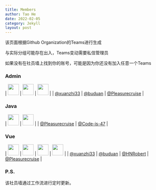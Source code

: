 ```yaml
---
title: Members
author: Tao He
date: 2022-02-05
category: Jekyll
layout: post
---
```


该页面根据Github Organization的Teams进行生成

与实际分组可能存在出入，Teams变动需要私信管理员

如果没有在社员墙上找到你的账号，可能是因为你还没有加入任意一个Teams

<!--START_SECTION:members-->
### Admin

| <img src="https://avatars.githubusercontent.com/u/37460139?v=4" width="36" height="36" /> | <img src="https://avatars.githubusercontent.com/u/39254250?v=4" width="36" height="36" /> | <img src="https://avatars.githubusercontent.com/u/144885467?v=4" width="36" height="36" /> |
| [@xuanzhi33](https://github.com/xuanzhi33) | [@buduan](https://github.com/buduan) | [@Pleasurecruise](https://github.com/Pleasurecruise) |


### Java

| <img src="https://avatars.githubusercontent.com/u/144885467?v=4" width="36" height="36" /> | <img src="https://avatars.githubusercontent.com/u/174010131?v=4" width="36" height="36" /> |
| [@Pleasurecruise](https://github.com/Pleasurecruise) | [@Code-is-47](https://github.com/Code-is-47) |


### Vue

| <img src="https://avatars.githubusercontent.com/u/37460139?v=4" width="36" height="36" /> | <img src="https://avatars.githubusercontent.com/u/39254250?v=4" width="36" height="36" /> | <img src="https://avatars.githubusercontent.com/u/120773486?v=4" width="36" height="36" /> | <img src="https://avatars.githubusercontent.com/u/144885467?v=4" width="36" height="36" /> |
| [@xuanzhi33](https://github.com/xuanzhi33) | [@buduan](https://github.com/buduan) | [@HNRobert](https://github.com/HNRobert) | [@Pleasurecruise](https://github.com/Pleasurecruise) |


### P.S.
该社员墙通过工作流进行定时更新。
<!--END_SECTION:members-->
